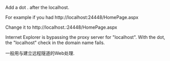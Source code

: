 Add a dot . after the localhost.

For example if you had http://localhost:24448/HomePage.aspx

Change it to http://localhost.:24448/HomePage.aspx

Internet Explorer is bypassing the proxy server for "localhost". With the dot, the "localhost" check in the domain name fails.

一般用与建立远程隧道的Web处理.
